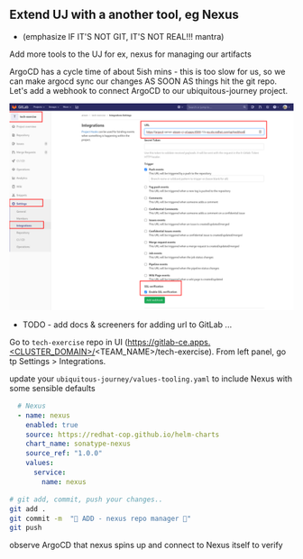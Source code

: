 ## Extend UJ with a another tool, eg Nexus 
- (emphasize IF IT'S NOT GIT, IT'S NOT REAL!!! mantra)

Add more tools to the UJ for ex, nexus for managing our artifacts

ArgoCD has a cycle time of about 5ish mins - this is too slow for us, so we can make argocd sync our changes AS SOON AS things hit the git repo. Let's add a webhook to connect ArgoCD to our ubiquitous-journey project. 

![gitlab-argocd-webhook](images/gitlab-argocd-webhook.png)

* TODO - add docs & screeners for adding url to GitLab ...

Go to `tech-exercise` repo in UI (https://gitlab-ce.apps.<CLUSTER_DOMAIN>/<TEAM_NAME>/tech-exercise). From left panel, go tp Settings > Integrations. 


update your `ubiquitous-journey/values-tooling.yaml` to include Nexus with some sensible defaults 
```yaml
  # Nexus
  - name: nexus
    enabled: true
    source: https://redhat-cop.github.io/helm-charts
    chart_name: sonatype-nexus
    source_ref: "1.0.0"
    values:
      service:
        name: nexus
```

```bash
# git add, commit, push your changes..
git add .
git commit -m  "🦘 ADD - nexus repo manager 🦘" 
git push 
```

observe ArgoCD that nexus spins up and connect to Nexus itself to verify
